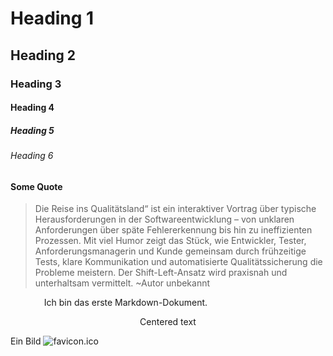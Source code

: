 # Heading 1
## Heading 2
### Heading 3
#### Heading 4
##### Heading 5
###### Heading 6

####  Some Quote
> Die Reise ins Qualitätsland“ ist ein interaktiver Vortrag über typische Herausforderungen in der Softwareentwicklung –
> von unklaren Anforderungen über späte Fehlererkennung bis hin zu ineffizienten Prozessen. Mit viel Humor zeigt das
> Stück, wie Entwickler, Tester, Anforderungsmanagerin und Kunde gemeinsam durch frühzeitige Tests, klare Kommunikation
> und automatisierte Qualitätssicherung die Probleme meistern. Der Shift-Left-Ansatz wird praxisnah und unterhaltsam
> vermittelt. ~Autor unbekannt

&emsp; &emsp; &emsp; Ich bin das erste Markdown-Dokument.
<div style="text-align: center;">Centered text</div>

Ein Bild ![favicon.ico](../images/favicon.ico)
